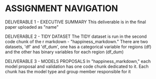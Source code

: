 # ASSIGNMENT NAVIGATION
DELIVERABLE 1 - EXECUTIVE SUMMARY
This deliverable is in the final paper uploaded as "name"

DELIVERABLE 2 - TIDY DATASET
The TIDY dataset is run in the second code chunk of the r markdown - "happiness_markdown." 
There are two datasets, 'df' and 'df_dum', one has a categorical variable for regions (df) 
and the other has binary variables for each region (df_dum)

DELIVERABLE 3 - MODELS PROPOSALS
In "happiness_markdown," each model proposal and validation has one code chunk dedicated to it.
Each chunk has the model type and group member responsible for it

